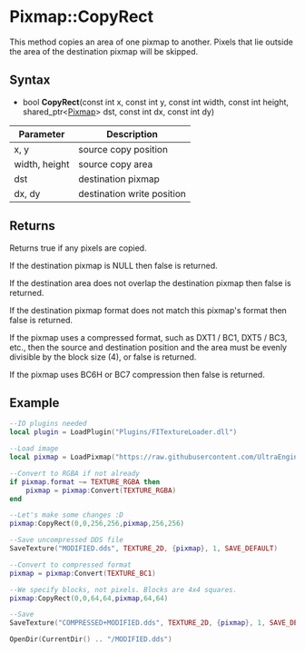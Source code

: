 # Pixmap::CopyRect

This method copies an area of one pixmap to another. Pixels that lie outside the area of the destination pixmap will be skipped.

## Syntax

- bool **CopyRect**(const int x, const int y, const int width, const int height, shared_ptr<[Pixmap](Pixmap.md)> dst, const int dx, const int dy)

| Parameter | Description |
|---|---|
| x, y | source copy position |
| width, height | source copy area |
| dst | destination pixmap |
| dx, dy | destination write position |
  
## Returns
  
Returns true if any pixels are copied.
  
If the destination pixmap is NULL then false is returned.
  
If the destination area does not overlap the destination pixmap then false is returned.
  
If the destination pixmap format does not match this pixmap's format then false is returned.

If the pixmap uses a compressed format, such as DXT1 / BC1, DXT5 / BC3, etc., then the source and destination position and the area must be evenly divisible by the block size (4), or false is returned.

If the pixmap uses BC6H or BC7 compression then false is returned.

## Example

```lua
--IO plugins needed
local plugin = LoadPlugin("Plugins/FITextureLoader.dll")

--Load image
local pixmap = LoadPixmap("https://raw.githubusercontent.com/UltraEngine/Documentation/master/Assets/Materials/scifiwall.jpg")

--Convert to RGBA if not already
if pixmap.format ~= TEXTURE_RGBA then
    pixmap = pixmap:Convert(TEXTURE_RGBA)
end

--Let's make some changes :D
pixmap:CopyRect(0,0,256,256,pixmap,256,256)

--Save uncompressed DDS file
SaveTexture("MODIFIED.dds", TEXTURE_2D, {pixmap}, 1, SAVE_DEFAULT)

--Convert to compressed format
pixmap = pixmap:Convert(TEXTURE_BC1)

--We specify blocks, not pixels. Blocks are 4x4 squares.
pixmap:CopyRect(0,0,64,64,pixmap,64,64)

--Save
SaveTexture("COMPRESSED+MODIFIED.dds", TEXTURE_2D, {pixmap}, 1, SAVE_DEFAULT)

OpenDir(CurrentDir() .. "/MODIFIED.dds")
```
